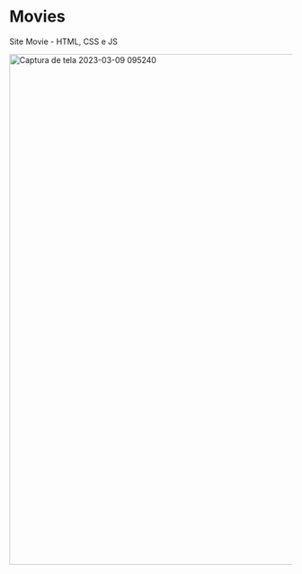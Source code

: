 # Movies
Site Movie - HTML, CSS e JS


<img width="908" alt="Captura de tela 2023-03-09 095240" src="https://user-images.githubusercontent.com/56793368/224028886-3bb35822-b515-40a2-9d09-7ee3e6a54c4e.png">
